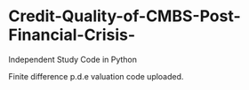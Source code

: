 # Credit-Quality-of-CMBS-Post-Financial-Crisis-
Independent Study Code in Python

Finite difference p.d.e valuation code uploaded.
